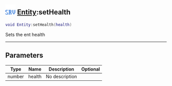 ## <img src="../../.gitbook/assets/server.png" width="32" height="32" /> [Entity](../entity/README.md):setHealth

```lua
void Entity:setHealth(health)
```

Sets the ent health

------
## Parameters

| Type   | Name | Description | Optional |
| ------ | ---- | ----------- | -------: |
| number | health | No description |  |

